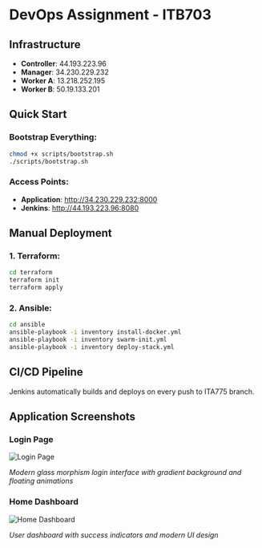 # DevOps Assignment - ITB703

## Infrastructure
- **Controller**: 44.193.223.96
- **Manager**: 34.230.229.232  
- **Worker A**: 13.218.252.195
- **Worker B**: 50.19.133.201

## Quick Start

### Bootstrap Everything:
```bash
chmod +x scripts/bootstrap.sh
./scripts/bootstrap.sh
```

### Access Points:
- **Application**: http://34.230.229.232:8000
- **Jenkins**: http://44.193.223.96:8080

## Manual Deployment

### 1. Terraform:
```bash
cd terraform
terraform init
terraform apply
```

### 2. Ansible:
```bash
cd ansible
ansible-playbook -i inventory install-docker.yml
ansible-playbook -i inventory swarm-init.yml
ansible-playbook -i inventory deploy-stack.yml
```

## CI/CD Pipeline
Jenkins automatically builds and deploys on every push to ITA775 branch.

## Application Screenshots

### Login Page
![Login Page](https://github.com/user-attachments/assets/9d620947-17a0-4e86-8e41-165d973a968a)

*Modern glass morphism login interface with gradient background and floating animations*

### Home Dashboard
![Home Dashboard](https://github.com/user-attachments/assets/85fa0804-78d7-4911-9ab4-c1e9dba35e2a)

*User dashboard with success indicators and modern UI design*



